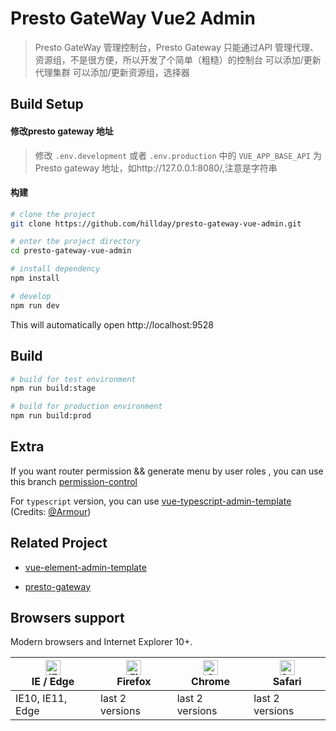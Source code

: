 # Presto GateWay Vue2 Admin

> Presto GateWay 管理控制台，Presto Gateway 只能通过API 管理代理、资源组，不是很方便，所以开发了个简单（粗糙）的控制台
> 可以添加/更新代理集群
> 可以添加/更新资源组，选择器

## Build Setup
#### 修改presto gateway 地址
> 修改 `.env.development` 或者 `.env.production` 中的 `VUE_APP_BASE_API` 为Presto gateway 地址，如http://127.0.0.1:8080/,注意是字符串

#### 构建

```bash
# clone the project
git clone https://github.com/hillday/presto-gateway-vue-admin.git

# enter the project directory
cd presto-gateway-vue-admin

# install dependency
npm install

# develop
npm run dev
```

This will automatically open http://localhost:9528

## Build

```bash
# build for test environment
npm run build:stage

# build for production environment
npm run build:prod
```

## Extra

If you want router permission && generate menu by user roles , you can use this branch [permission-control](https://github.com/PanJiaChen/vue-admin-template/tree/permission-control)

For `typescript` version, you can use [vue-typescript-admin-template](https://github.com/Armour/vue-typescript-admin-template) (Credits: [@Armour](https://github.com/Armour))

## Related Project

- [vue-element-admin-template](https://github.com/PanJiaChen/vue-admin-template.git)

- [presto-gateway](https://github.com/hillday/presto-gateway.git)

## Browsers support

Modern browsers and Internet Explorer 10+.

| [<img src="https://raw.githubusercontent.com/alrra/browser-logos/master/src/edge/edge_48x48.png" alt="IE / Edge" width="24px" height="24px" />](http://godban.github.io/browsers-support-badges/)</br>IE / Edge | [<img src="https://raw.githubusercontent.com/alrra/browser-logos/master/src/firefox/firefox_48x48.png" alt="Firefox" width="24px" height="24px" />](http://godban.github.io/browsers-support-badges/)</br>Firefox | [<img src="https://raw.githubusercontent.com/alrra/browser-logos/master/src/chrome/chrome_48x48.png" alt="Chrome" width="24px" height="24px" />](http://godban.github.io/browsers-support-badges/)</br>Chrome | [<img src="https://raw.githubusercontent.com/alrra/browser-logos/master/src/safari/safari_48x48.png" alt="Safari" width="24px" height="24px" />](http://godban.github.io/browsers-support-badges/)</br>Safari |
| --------- | --------- | --------- | --------- |
| IE10, IE11, Edge| last 2 versions| last 2 versions| last 2 versions
